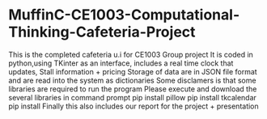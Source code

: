 # MuffinC-CE1003-Computational-Thinking-Cafeteria-Project
This is the completed cafeteria u.i for CE1003 Group project
It is coded in python,using TKinter as an interface, includes a real time clock that updates, Stall information + pricing
Storage of data are in JSON file format and are read into the system as dictionaries
Some disclamers is that some libraries are required to run the program 
Please execute and download the several libraries in command prompt
pip install pillow
pip install tkcalendar 
pip install
Finally this also includes our report for the project + presentation 
